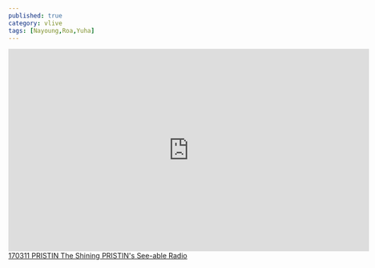 ```yaml
---
published: true
category: vlive
tags: [Nayoung,Roa,Yuha]
---
```

<iframe src="http://www.vlive.tv/embed/24781" frameborder="no" scrolling="no" marginwidth="0" marginheight="0" WIDTH="720" HEIGHT="405" allowfullscreen></iframe><br /><a href="" target="_blank">170311 PRISTIN The Shining PRISTIN's See-able Radio</a>